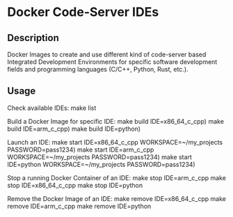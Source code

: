 
# Docker Code-Server IDEs

## Description

Docker Images to create and use different kind of code-server based
Integrated Development Environments for specific software development
fields and programming languages (C/C++, Python, Rust, etc.).

## Usage

Check available IDEs:
  make list

Build a Docker Image for specific IDE:
  make build IDE=x86_64_c_cpp)
  make build IDE=arm_c_cpp)
  make build IDE=python)

Launch an IDE:
  make start IDE=x86_64_c_cpp WORKSPACE=~/my_projects PASSWORD=pass1234)
  make start IDE=arm_c_cpp WORKSPACE=~/my_projects PASSWORD=pass1234)
  make start IDE=python WORKSPACE=~/my_projects PASSWORD=pass1234)

Stop a running Docker Container of an IDE:
  make stop IDE=arm_c_cpp
  make stop IDE=x86_64_c_cpp
  make stop IDE=python

Remove the Docker Image of an IDE:
  make remove IDE=x86_64_c_cpp
  make remove IDE=arm_c_cpp
  make remove IDE=python

